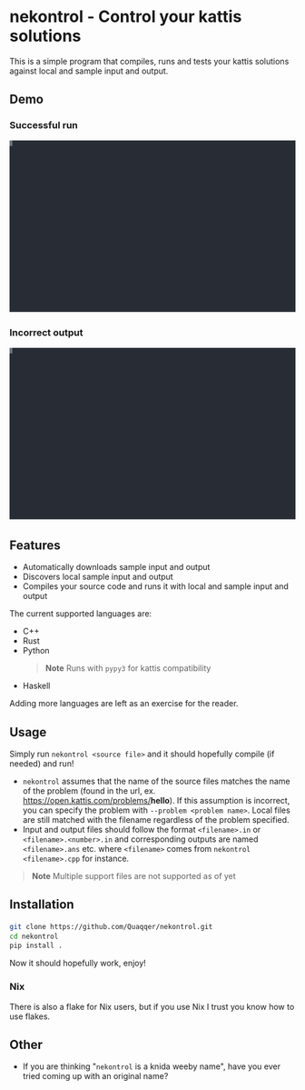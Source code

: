 # nekontrol - Control your kattis solutions

This is a simple program that compiles, runs and tests your kattis solutions
against local and sample input and output.

## Demo

### Successful run

![Demo of a succesful run](./res/demo1.svg)

### Incorrect output

![Demo of an unsuccessful run](./res/demo2.svg)

## Features

- Automatically downloads sample input and output
- Discovers local sample input and output
- Compiles your source code and runs it with local and sample input and output

The current supported languages are:

- C++
- Rust
- Python
  > **Note**
  > Runs with `pypy3` for kattis compatibility
- Haskell

Adding more languages are left as an exercise for the reader.

## Usage

Simply run `nekontrol <source file>` and it should hopefully compile (if needed)
and run!

- `nekontrol` assumes that the name of the source files matches the name of the
  problem (found in the url, ex. https://open.kattis.com/problems/<b>hello</b>).
  If this assumption is incorrect, you can specify the problem with
  `--problem <problem name>`. Local files are still matched with the filename
  regardless of the problem specified.
- Input and output files should follow the format `<filename>.in` or
  `<filename>.<number>.in` and corresponding outputs are named `<filename>.ans`
  etc. where `<filename>` comes from `nekontrol <filename>.cpp` for instance.

> **Note**
> Multiple support files are not supported as of yet

## Installation

```sh
git clone https://github.com/Quaqqer/nekontrol.git
cd nekontrol
pip install .
```

Now it should hopefully work, enjoy!

### Nix

There is also a flake for Nix users, but if you use Nix I trust you know how to
use flakes.

## Other

- If you are thinking "`nekontrol` is a knida weeby name", have you ever tried
  coming up with an original name?
